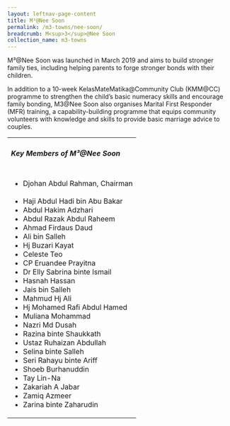 ```yaml
---
layout: leftnav-page-content
title: M³@Nee Soon
permalink: /m3-towns/nee-soon/
breadcrumb: M<sup>3</sup>@Nee Soon
collection_name: m3-towns
---
```


M³@Nee Soon was launched in March 2019 and aims to build stronger family ties, including helping parents to forge stronger bonds with their children.

In addition to a 10-week KelasMateMatika@Community Club (KMM@CC) programme to strengthen the child’s basic numeracy skills and encourage family bonding, M3@Nee Soon also organises Marital First Responder (MFR) training, a capability-building programme that equips community volunteers with knowledge and skills to provide basic marriage advice to couples.

<table class="table-h">
  <tr>
  <td><h5>Key Members of M³@Nee Soon</h5></td>
  </tr>
  <tr>
  <td>
    <ul>
      <li>Djohan Abdul Rahman, Chairman</li><br>
      <li>Haji Abdul Hadi bin Abu Bakar </li>
<li>Abdul Hakim Adzhari </li>
<li>Abdul Razak Abdul Raheem </li>
<li>Ahmad Firdaus Daud </li>
<li>Ali bin Salleh </li>
<li>Hj Buzari Kayat </li>
<li>Celeste Teo </li>
<li>CP Eruandee Prayitna </li>
<li>Dr Elly Sabrina binte Ismail </li>
<li>Hasnah Hassan </li>
<li>Jais bin Salleh </li>
<li>Mahmud Hj Ali </li>
<li>Hj Mohamed Rafi Abdul Hamed </li>
<li>Muliana Mohammad </li>
<li>Nazri Md Dusah</li> 
<li>Razina binte Shaukkath </li>
<li>Ustaz Ruhaizan Abdullah </li>
<li>Selina binte Salleh</li> 
<li>Seri Rahayu binte Ariff </li>
<li>Shoeb Burhanuddin </li>
<li>Tay Lin-Na </li>
<li>Zakariah A Jabar</li> 
<li>Zamiq Azmeer </li>
<li>Zarina binte Zaharudin</li>
    </ul>
    </td>
  </tr>
  </table>
